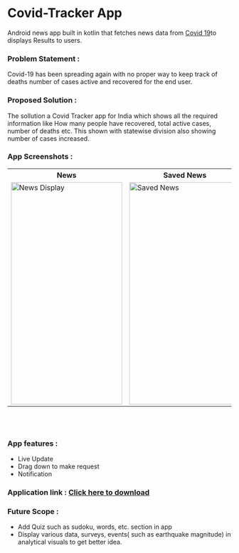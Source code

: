 # Covid-Tracker App
Android news app built in kotlin that fetches news data from <a href="https://api.covid19india.org/data.json">Covid 19</a>to displays Results to users.


### Problem Statement : 
Covid-19 has been spreading again with no proper way to keep track of 
deaths number of cases active and recovered for the end user.

### Proposed Solution : 
The sollution a Covid Tracker app for India which shows
all the required information like How many people have recovered, total 
active cases, number of deaths etc.
This shown with statewise division also showing number of cases increased.

 ### App Screenshots : 
 
 <table align="center">
  <tr>
    <th>News</th>
    <th>Saved News</th>
    <th>News Sharing</th>
  </tr>
  <tr>
    <td><img src="https://user-images.githubusercontent.com/79650580/148635903-616783b2-7a1d-4630-8dba-c2d4464ab322.jpg" alt="News Display" style="width:250px;height:500px;"></td>
    <td><img src="https://user-images.githubusercontent.com/79650580/148636163-39cc92db-8472-4129-b720-a247f40dc998.jpg" alt="Saved News" style="width:250px;height:500px;"></td>
    <td><img src="https://user-images.githubusercontent.com/79650580/148540369-f782a187-b760-42c8-9eb0-8cd461ae7e27.jpg" alt="Image - news sharing" style="width:250px;height:500px;"></td>
  </tr>
   
</table><br><br>



 ### App features : 
 * Live Update 
 * Drag down to make request 
 * Notification
 


### Application link : <a href="https://drive.google.com/file/d/1hjB8vKHGF_7C7B1QBB0-E7P5eOWmux3t/view?usp=sharing">**Click here to download**</a>

### Future Scope : 

* Add Quiz such as sudoku, words, etc. section in app 
* Display various data, surveys, events( such as earthquake magnitude) in analytical visuals to get better idea.
